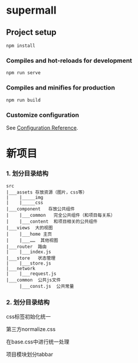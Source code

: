 # supermall

## Project setup
```
npm install
```

### Compiles and hot-reloads for development
```
npm run serve
```

### Compiles and minifies for production
```
npm run build
```

### Customize configuration
See [Configuration Reference](https://cli.vuejs.org/config/).



# 新项目

### 1. 划分目录结构

```
src
|___assets 存放资源（图片，css等）
|    |_____img
|	 |_____css 
|___component   存放公共组件
|    |___common   完全公共组件（和项目每关系）
|    |___content  和项目相关的公共组件
|___views  大的视图
|    |___home 主页 
|    |___……  其他视图
|___router  路由
|    |___index.js
|___store   状态管理
|    |___store.js
|___network
|	 |___request.js
|___common  公共js文件
     |___const.js  公共常量 
```

### 2. 划分目录结构

css标签初始化统一

第三方normalize.css

在base.css中进行统一处理

项目模块划分tabbar



